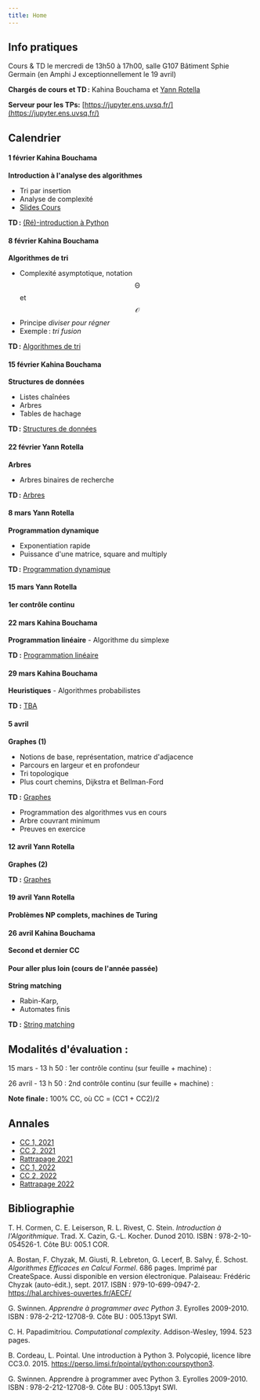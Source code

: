 ```yaml
---
title: Home
---
```


## Info pratiques

Cours & TD le mercredi de 13h50 à 17h00, salle G107 Bâtiment Sphie Germain (en Amphi J exceptionnellement le 19 avril)

**Chargés de cours et TD :** Kahina Bouchama et [Yann Rotella](https://rotella.fr/)

**Serveur pour les TPs:** [https://jupyter.ens.uvsq.fr/](https://jupyter.ens.uvsq.fr/)



## Calendrier

#### 1 février Kahina Bouchama

**Introduction à l'analyse des algorithmes**
   - Tri par insertion
   - Analyse de complexité
   - [Slides Cours](tds/introcours1kahina.pdf)

**TD :** [(Ré)-introduction à Python](tds/intro-python)



#### 8 février Kahina Bouchama

**Algorithmes de tri**
   - Complexité asymptotique, notation $$\mathcal{\Theta}$$ et $$\mathcal{O}$$
   - Principe *diviser pour régner*
   - Exemple : *tri fusion*
   
   **TD :** [Algorithmes de tri](tds/tris)
   
#### 15 février Kahina Bouchama
   
**Structures de données**
  - Listes chaînées
  - Arbres
  - Tables de hachage
  
  **TD :** [Structures de données](tds/structures-donnees)


#### 22 février Yann Rotella

**Arbres**
   - Arbres binaires de recherche

**TD :** [Arbres](tds/classes-arbres)


#### 8 mars Yann Rotella

**Programmation dynamique**
   - Exponentiation rapide
   - Puissance d'une matrice, square and multiply
    
    
**TD :** [Programmation dynamique](tds/prog-dynamique)

#### 15 mars Yann Rotella

**1er contrôle continu**

#### 22 mars Kahina Bouchama

**Programmation linéaire**
    - Algorithme du simplexe
    
**TD :** [Programmation linéaire](tds/linprog)


#### 29 mars Kahina Bouchama

**Heuristiques**
    - Algorithmes probabilistes
    
**TD :** [TBA](tds/heuristique)



#### 5 avril

**Graphes (1)**
   - Notions de base, représentation, matrice d'adjacence
   - Parcours en largeur et en profondeur
   - Tri topologique
   - Plus court chemins, Dijkstra et Bellman-Ford
   
**TD :** [Graphes](tds/graphes)
- Programmation des algorithmes vus en cours
- Arbre couvrant minimum
- Preuves en exercice

#### 12 avril Yann Rotella

**Graphes (2)**

**TD :** [Graphes](tds/graphes)


#### 19 avril Yann Rotella

**Problèmes NP complets, machines de Turing**



#### 26 avril Kahina Bouchama

**Second et dernier CC**

#### Pour aller plus loin (cours de l'année passée)

**String matching**
   - Rabin-Karp,
   - Automates finis
    
**TD :** [String matching](tds/strings)





## Modalités d'évaluation :

15 mars - 13 h 50 : 1er contrôle continu (sur feuille + machine) : 

26 avril - 13 h 50 : 2nd contrôle continu (sur feuille + machine) :

**Note finale :** 100% CC, où CC = (CC1 + CC2)/2





## Annales

  - [CC 1, 2021](annales/2021-cc1.pdf)
  - [CC 2, 2021](annales/2021-cc2.pdf)
  - [Rattrapage 2021](annales/2021-rat.pdf)
  - [CC 1, 2022](annales/2022-cc1.pdf)
  - [CC 2, 2022](annales/2022-cc2.pdf)
  - [Rattrapage 2022](annales/2022-rat.pdf)
  


## Bibliographie

T. H. Cormen, C. E. Leiserson, R. L. Rivest, C. Stein.
*Introduction à l'Algorithmique*.
Trad. X. Cazin, G.-L. Kocher. Dunod 2010.
ISBN : 978-2-10-054526-1. Côte BU: 005.1 COR.

A. Bostan, F. Chyzak, M. Giusti, R. Lebreton, G. Lecerf, B. Salvy, É. Schost.
*Algorithmes Efficaces en Calcul Formel*.
686 pages. Imprimé par CreateSpace. Aussi disponible en version électronique.
Palaiseau: Frédéric Chyzak (auto-édit.), sept. 2017.
ISBN : 979-10-699-0947-2. <https://hal.archives-ouvertes.fr/AECF/>

G. Swinnen.
*Apprendre à programmer avec Python 3*.
Eyrolles 2009-2010.
ISBN : 978-2-212-12708-9. Côte BU : 005.13pyt SWI.

C. H. Papadimitriou.
*Computational complexity*.
Addison-Wesley, 1994. 523 pages.

B. Cordeau, L. Pointal. Une introduction à Python 3. Polycopié, licence libre CC3.0. 2015. https://perso.limsi.fr/pointal/python:courspython3.

G. Swinnen. Apprendre à programmer avec Python 3. Eyrolles 2009-2010. ISBN : 978-2-212-12708-9. Côte BU : 005.13pyt SWI.

